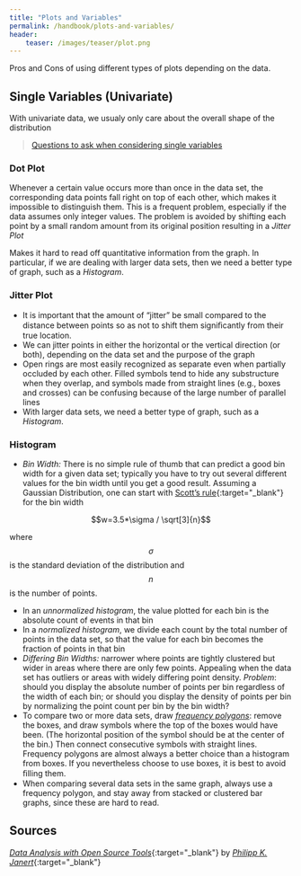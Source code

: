 ```yaml
---
title: "Plots and Variables"
permalink: /handbook/plots-and-variables/
header:
    teaser: /images/teaser/plot.png
---
```



Pros and Cons of using different types of plots depending on the data.

## Single Variables (Univariate)

With univariate data, we usualy only care about the overall shape of the distribution

> [Questions to ask when considering single variables](/handbook/plots-and-variables/univariate-questions/)


### Dot Plot

Whenever a certain value occurs more than once in the data set, the corresponding data points fall right on top of each other, which makes it impossible to distinguish them. This is a frequent problem, especially if the data assumes only integer values. The problem is avoided by shifting each point by a small random amount from its original position resulting in a *Jitter Plot*

Makes it hard to read off quantitative information from the graph. In particular, if we are dealing with larger data sets, then we need a better type of graph, such as a *Histogram*.

### Jitter Plot

- It is important that the amount of “jitter” be small compared to the distance between points so as not to shift them signiﬁcantly from their true location.
- We can jitter points in either the horizontal or the vertical direction (or both), depending on the data set and the purpose of the graph
- Open rings are most easily recognized as separate even when partially occluded by each other. Filled symbols tend to hide any substructure when they overlap, and symbols made from straight lines (e.g., boxes and crosses) can be confusing because of the large number of parallel lines
- With larger data sets, we need a better type of graph, such as a *Histogram*.

### Histogram

- *Bin Width:* There is no simple rule of thumb that can predict a good bin width for a given data set; typically you have to try out several different values for the bin width until you get a good result. Assuming a Gaussian Distribution, one can start with [Scott’s rule](https://en.wikipedia.org/wiki/Histogram#Scott's_normal_reference_rule){:target="_blank"} for the bin width

$$w=3.5*\sigma / \sqrt[3]{n}$$ 

where $$\sigma$$ is the standard deviation of the distribution and $$n$$ is the number of points.
- In an *unnormalized histogram*, the value plotted for each bin is the absolute count of events in that bin
- In a *normalized histogram*, we divide each count by the total number of points in the data set, so that the value for each bin becomes the fraction of points in that bin
- *Differing Bin Widths:* narrower where points are tightly clustered but wider in areas where there are only few points. Appealing when the data set has outliers or areas with widely differing point density. *Problem*: should you display the absolute number of points per bin regardless of the width of each bin; or should you display the density of points per bin by normalizing the point count per bin by the bin width?
- To compare two or more data sets, draw [*frequency polygons*](/images/handbook/frequency-polygons.jpg "source: cnx.org"): remove the boxes, and draw symbols where the top of the boxes would have been. (The horizontal position of the symbol should be at the center of the bin.) Then connect consecutive symbols with straight lines. Frequency polygons are almost always a better choice than a histogram from boxes. If you nevertheless choose to use boxes, it is best to avoid ﬁlling them.
- When comparing several data sets in the same graph, always use a frequency polygon, and stay away from stacked or clustered bar graphs, since these are hard to read.








## Sources

[*Data Analysis with Open Source Tools*](http://shop.oreilly.com/product/9780596802363.do){:target="_blank"} by [*Philipp K. Janert*](https://www.oreilly.com/pub/au/933){:target="_blank"}

